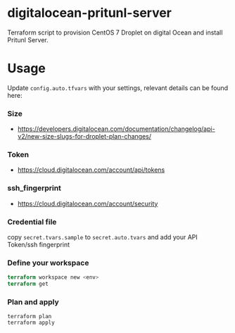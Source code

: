 # digitalocean-pritunl-server
Terraform script to provision CentOS 7 Droplet on digital Ocean and install Pritunl Server.


# Usage


Update `config.auto.tfvars` with your settings, relevant details can be found here:

### Size
- https://developers.digitalocean.com/documentation/changelog/api-v2/new-size-slugs-for-droplet-plan-changes/

### Token
- https://cloud.digitalocean.com/account/api/tokens

### ssh_fingerprint
- https://cloud.digitalocean.com/account/security


### Credential file
copy `secret.tvars.sample` to `secret.auto.tvars` and add your API Token/ssh fingerprint

### Define your workspace
```terraform workspace new dev/prod
terraform workspace new <env>
terraform get
```
### Plan and apply
```
terraform plan
terraform apply
```

